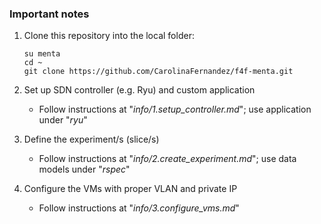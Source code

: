 ### Important notes

1. Clone this repository into the local folder:

    ```
    su menta
    cd ~
    git clone https://github.com/CarolinaFernandez/f4f-menta.git
    ```
1. Set up SDN controller (e.g. Ryu) and custom application
    * Follow instructions at "*info/1.setup_controller.md*"; use application under "*ryu*"
1. Define the experiment/s (slice/s)
    * Follow instructions at "*info/2.create_experiment.md*"; use data models under "*rspec*"
1. Configure the VMs with proper VLAN and private IP
    * Follow instructions at "*info/3.configure_vms.md*"

